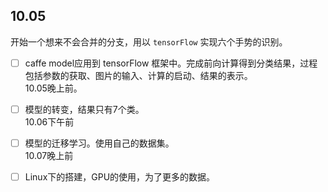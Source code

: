 ## 10.05
开始一个想来不会合并的分支，用以 `tensorFlow` 实现六个手势的识别。  
- [ ] caffe model应用到 tensorFlow 框架中。完成前向计算得到分类结果，过程包括参数的获取、图片的输入、计算的启动、结果的表示。  
	10.05晚上前。  

- [ ] 模型的转变，结果只有7个类。  
	10.06下午前  

- [ ] 模型的迁移学习。使用自己的数据集。  
	10.07晚上前

- [ ] Linux下的搭建，GPU的使用，为了更多的数据。

